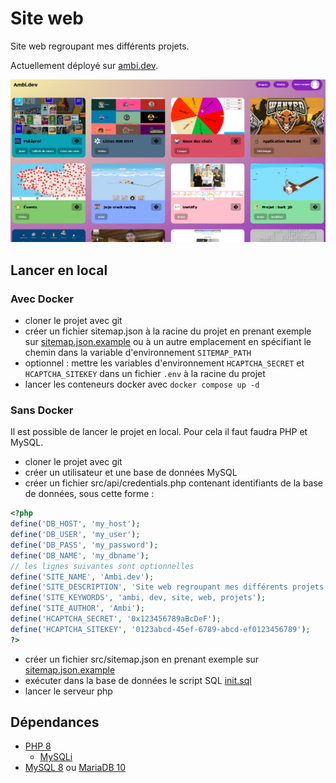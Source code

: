 # Site web

Site web regroupant mes différents projets.

Actuellement déployé sur [ambi.dev](https://ambi.dev).

![Capture d'écran](screenshot.png)


## Lancer en local

### Avec Docker

 - cloner le projet avec git
 - créer un fichier sitemap.json à la racine du projet en prenant exemple sur [sitemap.json.example](sitemap.json.example) ou à un autre emplacement en spécifiant le chemin dans la variable d'environnement `SITEMAP_PATH`
 - optionnel : mettre les variables d'environnement `HCAPTCHA_SECRET` et `HCAPTCHA_SITEKEY` dans un fichier `.env` à la racine du projet
 - lancer les conteneurs docker avec `docker compose up -d`


### Sans Docker

Il est possible de lancer le projet en local.
Pour cela il faut faudra PHP et MySQL.
 - cloner le projet avec git
 - créer un utilisateur et une base de données MySQL
 - créer un fichier src/api/credentials.php contenant identifiants de la base de données, sous cette forme :
```php
<?php
define('DB_HOST', 'my_host');
define('DB_USER', 'my_user');
define('DB_PASS', 'my_password');
define('DB_NAME', 'my_dbname');
// les lignes suivantes sont optionnelles
define('SITE_NAME', 'Ambi.dev');
define('SITE_DESCRIPTION', 'Site web regroupant mes différents projets.');
define('SITE_KEYWORDS', 'ambi, dev, site, web, projets');
define('SITE_AUTHOR', 'Ambi');
define('HCAPTCHA_SECRET', '0x123456789aBcDeF');
define('HCAPTCHA_SITEKEY', '0123abcd-45ef-6789-abcd-ef0123456789');
?>
```
 - créer un fichier src/sitemap.json en prenant exemple sur [sitemap.json.example](sitemap.json.example)
 - exécuter dans la base de données le script SQL [init.sql](init.sql)
 - lancer le serveur php


## Dépendances

- [PHP 8](https://www.php.net/)
  - [MySQLi](https://www.php.net/manual/en/book.mysqli.php)
- [MySQL 8](https://www.mysql.com/) ou [MariaDB 10](https://mariadb.org/)